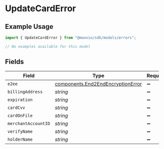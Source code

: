 # UpdateCardError

## Example Usage

```typescript
import { UpdateCardError } from "@moovio/sdk/models/errors";

// No examples available for this model
```

## Fields

| Field                                                                                  | Type                                                                                   | Required                                                                               | Description                                                                            |
| -------------------------------------------------------------------------------------- | -------------------------------------------------------------------------------------- | -------------------------------------------------------------------------------------- | -------------------------------------------------------------------------------------- |
| `e2ee`                                                                                 | [components.End2EndEncryptionError](../../models/components/end2endencryptionerror.md) | :heavy_minus_sign:                                                                     | N/A                                                                                    |
| `billingAddress`                                                                       | *string*                                                                               | :heavy_minus_sign:                                                                     | N/A                                                                                    |
| `expiration`                                                                           | *string*                                                                               | :heavy_minus_sign:                                                                     | N/A                                                                                    |
| `cardCvv`                                                                              | *string*                                                                               | :heavy_minus_sign:                                                                     | N/A                                                                                    |
| `cardOnFile`                                                                           | *string*                                                                               | :heavy_minus_sign:                                                                     | N/A                                                                                    |
| `merchantAccountID`                                                                    | *string*                                                                               | :heavy_minus_sign:                                                                     | N/A                                                                                    |
| `verifyName`                                                                           | *string*                                                                               | :heavy_minus_sign:                                                                     | N/A                                                                                    |
| `holderName`                                                                           | *string*                                                                               | :heavy_minus_sign:                                                                     | N/A                                                                                    |